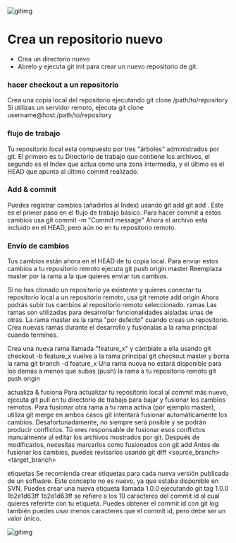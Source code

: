 ![gitimg](https://diarioinforme.com/wp-content/uploads/2021/05/e713ed70-1.png)


# Crea un repositorio nuevo

-  Crea un directorio nuevo
- Abrelo y ejecuta
git init
para crear un nuevo repositorio de git.

### hacer checkout a un repositorio
Crea una copia local del repositorio ejecutando
git clone /path/to/repository
Si utilizas un servidor remoto, ejecuta
git clone username@host:/path/to/repository

### flujo de trabajo
Tu repositorio local esta compuesto por tres "árboles" administrados por git. El primero es tu Directorio de trabajo que contiene los archivos, el segundo es el Index que actua como una zona intermedia, y el último es el HEAD que apunta al último commit realizado.


### Add & commit
Puedes registrar cambios (añadirlos al Index) usando
git add <filename>
git add .
Este es el primer paso en el flujo de trabajo básico. Para hacer commit a estos cambios usa
git commit -m "Commit message"
Ahora el archivo esta incluído en el HEAD, pero aún no en tu repositorio remoto.

### Envío de cambios
Tus cambios están ahora en el HEAD de tu copia local. Para enviar estos cambios a tu repositorio remoto ejecuta
git push origin master
Reemplaza master por la rama a la que quieres enviar tus cambios.

Si no has clonado un repositorio ya existente y quieres conectar tu repositorio local a un repositorio remoto, usa
git remote add origin <server>
Ahora podrás subir tus cambios al repositorio remoto seleccionado.
ramas
Las ramas son utilizadas para desarrollar funcionalidades aisladas unas de otras. La rama master es la rama "por defecto" cuando creas un repositorio. Crea nuevas ramas durante el desarrollo y fusiónalas a la rama principal cuando termines.


Crea una nueva rama llamada "feature_x" y cámbiate a ella usando
git checkout -b feature_x
vuelve a la rama principal
git checkout master
y borra la rama
git branch -d feature_x
Una rama nueva no estará disponible para los demás a menos que subas (push) la rama a tu repositorio remoto
git push origin <branch>

actualiza & fusiona
Para actualizar tu repositorio local al commit más nuevo, ejecuta
git pull
en tu directorio de trabajo para bajar y fusionar los cambios remotos.
Para fusionar otra rama a tu rama activa (por ejemplo master), utiliza
git merge <branch>
en ambos casos git intentará fusionar automáticamente los cambios. Desafortunadamente, no siempre será posible y se podrán producir conflictos. Tú eres responsable de fusionar esos conflictos manualmente al editar los archivos mostrados por git. Después de modificarlos, necesitas marcarlos como fusionados con
git add <filename>
Antes de fusionar los cambios, puedes revisarlos usando
git diff <source_branch> <target_branch>

etiquetas
Se recomienda crear etiquetas para cada nueva versión publicada de un software. Este concepto no es nuevo, ya que estaba disponible en SVN. Puedes crear una nueva etiqueta llamada 1.0.0 ejecutando
git tag 1.0.0 1b2e1d63ff
1b2e1d63ff se refiere a los 10 caracteres del commit id al cual quieres referirte con tu etiqueta. Puedes obtener el commit id con
git log
también puedes usar menos caracteres que el commit id, pero debe ser un valor único.

![gitimg](https://diarioinforme.com/wp-content/uploads/2021/05/e713ed70-1.png)